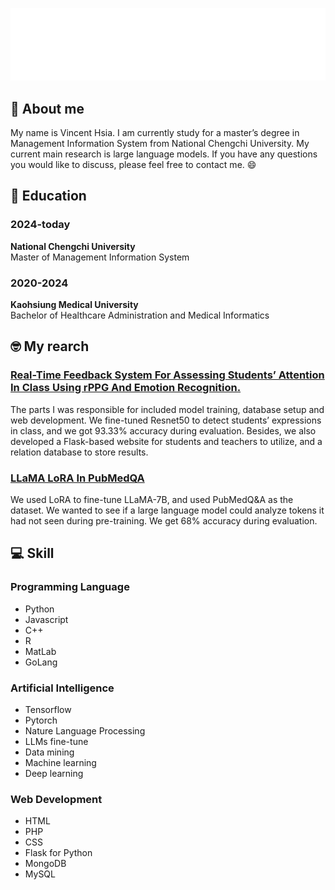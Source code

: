 ![image](https://github.com/shiayongshen/shiayongshen/blob/main/Hi.gif)
## :selfie: About me
My name is Vincent Hsia. I am currently study for a master’s degree in Management Information System from National Chengchi University.
My current main research is large language models. If you have any questions you would like to discuss, please feel free to contact me. :smile:

## :school: Education

###  2024-today
  **National Chengchi University**<br/>
  Master of Management Information System
  
### 2020-2024
  **Kaohsiung Medical University**<br/>
  Bachelor of Healthcare Administration and Medical Informatics
## :nerd_face: My rearch

### [Real-Time Feedback System For Assessing Students’ Attention In Class Using rPPG And Emotion Recognition.](<https://github.com/shiayongshen/Real-time_Student_Status_Detection_System_based_on_ResNet50/>)
The parts I was responsible for included model training, database setup and web development. We fine-tuned Resnet50 to detect students’ expressions in class, and we got 93.33% accuracy during evaluation. Besides, we also developed a Flask-based website for students and teachers to utilize, and a relation database to store results.

### [LLaMA LoRA In PubMedQA](<https://github.com/shiayongshen/LLaMA_LoRA_in_PubMedQA/>)
We used LoRA to fine-tune LLaMA-7B, and used PubMedQ&A as the dataset. We wanted to see if a large language model could analyze tokens it had not seen during pre-training. We get 68% accuracy during evaluation.
## :computer: Skill
### Programming Language
* Python
* Javascript
* C++
* R
* MatLab
* GoLang

### Artificial Intelligence
* Tensorflow
* Pytorch
* Nature Language Processing
* LLMs fine-tune
* Data mining
* Machine learning
* Deep learning

### Web Development
* HTML
* PHP
* CSS
* Flask for Python
* MongoDB
* MySQL

<!--
**shiayongshen/shiayongshen** is a ✨ _special_ ✨ repository because its `README.md` (this file) appears on your GitHub profile.

Here are some ideas to get you started:

- 🔭 I’m currently working on ...
- 🌱 I’m currently learning ...
- 👯 I’m looking to collaborate on ...
- 🤔 I’m looking for help with ...
- 💬 Ask me about ...
- 📫 How to reach me: ...
- 😄 Pronouns: ...
- ⚡ Fun fact: ...
-->

